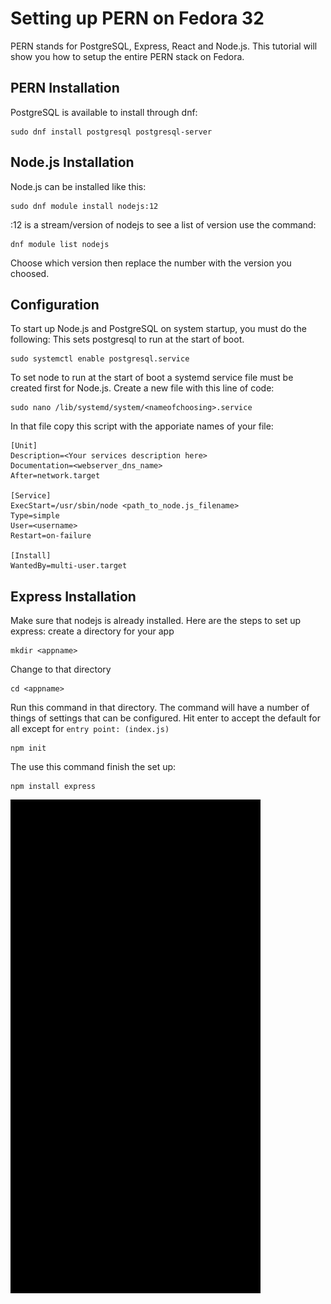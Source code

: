 # Setting up PERN on Fedora 32
PERN stands for PostgreSQL, Express, React and Node.js. This tutorial will show you how to setup the entire PERN stack on Fedora.

## PERN Installation
PostgreSQL is available to install through dnf:
```
sudo dnf install postgresql postgresql-server
```

## Node.js Installation
Node.js can be installed like this:
```
sudo dnf module install nodejs:12
```
:12 is a stream/version of nodejs to see a list of version use the command:
```
dnf module list nodejs
```
Choose which version then replace the number with the version you choosed.

## Configuration
To start up Node.js and PostgreSQL on system startup, you must do the following:
This sets postgresql to run at the start of boot.
```
sudo systemctl enable postgresql.service
```
To set node to run at the start of boot a systemd service file must be created first for Node.js. Create a new file with this line of code:
```
sudo nano /lib/systemd/system/<nameofchoosing>.service
```
In that file copy this script with the apporiate names of your file:
```
[Unit]
Description=<Your services description here>
Documentation=<webserver_dns_name>
After=network.target

[Service]
ExecStart=/usr/sbin/node <path_to_node.js_filename>
Type=simple
User=<username>
Restart=on-failure

[Install]
WantedBy=multi-user.target
```

## Express Installation
Make sure that nodejs is already installed. Here are the steps to set up express:
create a directory for your app
```
mkdir <appname>
```
Change to that directory
```
cd <appname>
```
Run this command in that directory. The command will have a number of things of settings that can be configured. Hit enter to accept the default for all except for ``entry point: (index.js)``
```
npm init
```
The use this command finish the set up:
```
npm install express
```
<img src="clipchamp_snippet.gif" width="400" height="790">
